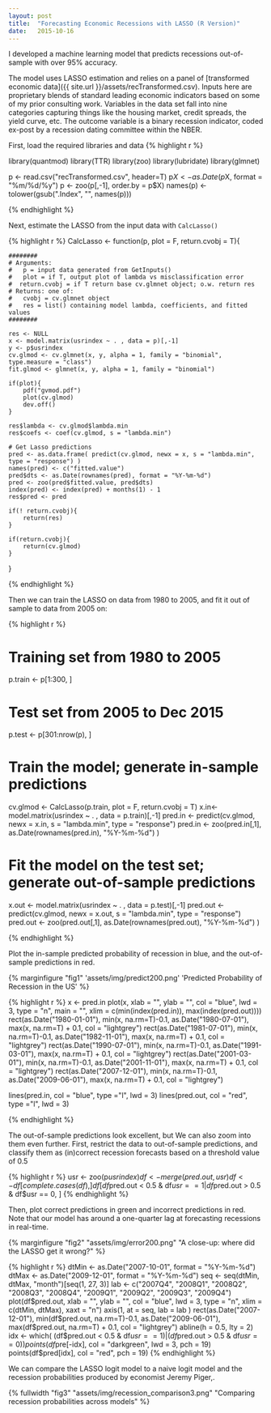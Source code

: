 ```yaml
---
layout: post
title:  "Forecasting Economic Recessions with LASSO (R Version)"
date:   2015-10-16 
---
```


I developed a machine learning model that predicts recessions out-of-sample with over 95% accuracy. 

The model uses LASSO estimation and relies on a panel of [transformed economic data]({{ site.url }}/assets/recTransformed.csv). Inputs here are proprietary blends of standard leading economic indicators based on some of my prior consulting work. Variables in the data set fall into nine categories capturing things like the housing market, credit spreads, the yield curve, etc. The outcome variable is a binary recession indicator, coded ex-post by a recession dating committee within the NBER. 

First, load the required libraries and data
{% highlight r %}

library(quantmod)
library(TTR)
library(zoo)
library(lubridate)
library(glmnet)

p <- read.csv("recTransformed.csv", header=T)
p$X <- as.Date(p$X, format = "%m/%d/%y")
p <- zoo(p[,-1], order.by = p$X)
names(p) <- tolower(gsub(".Index", "", names(p)))

{% endhighlight %}

<!--more-->

Next, estimate the LASSO from the input data with `CalcLasso()`

{% highlight r %}
CalcLasso <- function(p, plot = F, return.cvobj = T){

	########
	# Arguments:
	#   p = input data generated from GetInputs()
	#   plot = if T, output plot of lambda vs misclassification error
	#  return.cvobj = if T return base cv.glmnet object; o.w. return res
	# Returns: one of:
	#   cvobj = cv.glmnet object
	#   res = list() containing model lambda, coefficients, and fitted values
	########

	res <- NULL
	x <- model.matrix(usrindex ~ . , data = p)[,-1]
	y <- p$usrindex
	cv.glmod <- cv.glmnet(x, y, alpha = 1, family = "binomial", type.measure = "class")
	fit.glmod <- glmnet(x, y, alpha = 1, family = "binomial")

	if(plot){
		pdf("gvmod.pdf")
		plot(cv.glmod)
		dev.off()
	}

	res$lambda <- cv.glmod$lambda.min
	res$coefs <- coef(cv.glmod, s = "lambda.min")

	# Get Lasso predictions
	pred <- as.data.frame( predict(cv.glmod, newx = x, s = "lambda.min", type = "response") )
	names(pred) <- c("fitted.value")
	pred$dts <- as.Date(rownames(pred), format = "%Y-%m-%d")
	pred <- zoo(pred$fitted.value, pred$dts)
	index(pred) <- index(pred) + months(1) - 1
	res$pred <- pred

	if(! return.cvobj){
		return(res)
	}

	if(return.cvobj){
		return(cv.glmod)
	}

}

{% endhighlight %}

Then we can train the LASSO on data from 1980 to 2005, and fit it out of sample to data from 2005 on:

{% highlight r %}


# Training set from 1980 to 2005
p.train <- p[1:300, ]

# Test set from 2005 to Dec 2015
p.test <- p[301:nrow(p), ]

# Train the model; generate in-sample predictions
cv.glmod <- CalcLasso(p.train, plot = F, return.cvobj = T)
x.in<- model.matrix(usrindex ~ . , data = p.train)[,-1]
pred.in <- predict(cv.glmod, newx = x.in, s = "lambda.min", type = "response")
pred.in <- zoo(pred.in[,1], as.Date(rownames(pred.in), "%Y-%m-%d") )

# Fit the model on the test set; generate out-of-sample predictions
x.out <- model.matrix(usrindex ~ . , data = p.test)[,-1]
pred.out <- predict(cv.glmod, newx = x.out, s = "lambda.min", type = "response")
pred.out <- zoo(pred.out[,1], as.Date(rownames(pred.out), "%Y-%m-%d") )

{% endhighlight %}

Plot the in-sample predicted probability of recession in blue, and the out-of-sample predictions in red.

 {% marginfigure "fig1"  'assets/img/predict200.png' 'Predicted Probability of Recession in the US' %} 

{% highlight r %}
x <- pred.in
plot(x, xlab = "", ylab = "", col = "blue", lwd = 3, type = "n",
    main = "", xlim = c(min(index(pred.in)), max(index(pred.out))))
  rect(as.Date("1980-01-01"), min(x, na.rm=T)-0.1,
    as.Date("1980-07-01"), max(x, na.rm=T) + 0.1, col = "lightgrey")
  rect(as.Date("1981-07-01"), min(x, na.rm=T)-0.1,
    as.Date("1982-11-01"), max(x, na.rm=T) + 0.1, col = "lightgrey")
  rect(as.Date("1990-07-01"), min(x, na.rm=T)-0.1,
    as.Date("1991-03-01"), max(x, na.rm=T) + 0.1, col = "lightgrey")
  rect(as.Date("2001-03-01"), min(x, na.rm=T)-0.1,
    as.Date("2001-11-01"), max(x, na.rm=T) + 0.1, col = "lightgrey")
  rect(as.Date("2007-12-01"), min(x, na.rm=T)-0.1,
    as.Date("2009-06-01"), max(x, na.rm=T) + 0.1, col = "lightgrey")

  lines(pred.in, col = "blue", type ="l", lwd = 3)
  lines(pred.out, col = "red", type ="l", lwd = 3)

{% endhighlight %}

The out-of-sample predictions look excellent, but We can also zoom into them even further. First, restrict the data to out-of-sample predictions, and classify them as (in)correct recession forecasts based on a threshold value of 0.5

{% highlight r %}
usr <- zoo(p$usrindex)
df <- merge(pred.out, usr)
df <- df[complete.cases(df), ]
df[df$pred.out < 0.5 & df$usr == 1 | df$pred.out > 0.5 & df$usr == 0, ]
{% endhighlight %}

Then, plot correct predictions in green and incorrect predictions in red. Note that our model has around a one-quarter lag at forecasting recessions in real-time.

{% marginfigure "fig2" "assets/img/error200.png" "A close-up: where did the LASSO get it wrong?" %}


{% highlight r %}
dtMin <- as.Date("2007-10-01", format = "%Y-%m-%d")
dtMax <- as.Date("2009-12-01", format = "%Y-%m-%d")
seq <- seq(dtMin, dtMax, "month")[seq(1, 27, 3)]
lab <- c("2007Q4", "2008Q1", "2008Q2", "2008Q3", "2008Q4", "2009Q1", "2009Q2", "2009Q3", "2009Q4")
plot(df$pred.out, xlab = "", ylab = "", col = "blue", lwd = 3, type = "n",
      xlim = c(dtMin, dtMax), xaxt = "n")
      axis(1, at = seq, lab = lab )
rect(as.Date("2007-12-01"), min(df$pred.out, na.rm=T)-0.1,
    as.Date("2009-06-01"), max(df$pred.out, na.rm=T) + 0.1, col = "lightgrey")
abline(h  = 0.5, lty = 2)
idx <- which( (df$pred.out < 0.5 & df$usr == 1) | (df$pred.out > 0.5 & df$usr == 0) )
points(df$pre[-idx], col = "darkgreen", lwd = 3, pch = 19)
points(df$pred[idx], col = "red", pch = 19)
{% endhighlight %}

We can compare the LASSO logit model to a naive logit model and the recession probabilities produced by economist Jeremy Piger,. 


{% fullwidth "fig3" "assets/img/recession_comparison3.png" "Comparing recession probabilities across models" %}

